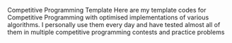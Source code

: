 Competitive Programming Template
Here are my template codes for Competitive Programming with optimised implementations of various algorithms. I personally use them every day and have tested almost all of them in multiple competitive programming contests and practice problems
